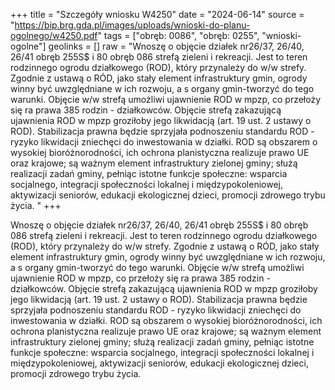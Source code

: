 +++
title = "Szczegóły wniosku W4250"
date = "2024-06-14"
source = "https://bip.brg.gda.pl/images/uploads/wnioski-do-planu-ogolnego/w4250.pdf"
tags = ["obręb: 0086", "obręb: 0255", "wnioski-ogolne"]
geolinks = []
raw = "Wnoszę o objęcie działek nr26/37, 26/40, 26/41 obręb 255S$ i 80 obręb 086 strefą zieleni i rekreacji. Jest to teren rodzinnego ogrodu działkowego (ROD), który przynależy do w/w strefy. Zgodnie z ustawą o RÓD, jako stały element infrastruktury gmin, ogrody winny być uwzględniane w ich rozwoju, a s organy gmin-tworzyć do tego warunki. Objęcie w/w strefą umożliwi ujawnienie ROD w mpzp, co przełoży się ra prawa 385 rodzin - działkowców. Objęcie strefą zakazującą ujawnienia ROD w mpzp groziłoby jego  likwidacją (art. 19 ust. 2 ustawy o ROD). Stabilizacja prawna będzie sprzyjała podnoszeniu standardu ROD -  ryzyko likwidacji zniechęci do inwestowania w działki. ROD są obszarem o wysokiej bioróżnorodności, ich ochrona planistyczna realizuje prawo UE oraz krajowe; są ważnym element infrastruktury zielonej gminy; służą realizacji zadań gminy, pełniąc istotne funkcje społeczne: wsparcia socjalnego, integracji społeczności lokalnej i międzypokoleniowej, aktywizacji seniorów, edukacji ekologicznej dzieci, promocji zdrowego trybu życia. "
+++

Wnoszę o objęcie działek nr26/37, 26/40, 26/41 obręb 255S$ i 80 obręb 086 strefą zieleni i
rekreacji. Jest to teren rodzinnego ogrodu działkowego (ROD), który przynależy do w/w strefy. Zgodnie z
ustawą o RÓD, jako stały element infrastruktury gmin, ogrody winny być uwzględniane w ich rozwoju, a
s organy gmin-tworzyć do tego warunki. Objęcie w/w strefą umożliwi ujawnienie ROD w mpzp, co przełoży się
ra prawa 385 rodzin - działkowców. Objęcie strefą zakazującą ujawnienia ROD w mpzp groziłoby jego
 likwidacją (art. 19 ust. 2 ustawy o ROD). Stabilizacja prawna będzie sprzyjała podnoszeniu standardu ROD -
 ryzyko likwidacji zniechęci do inwestowania w działki. ROD są obszarem o wysokiej bioróżnorodności, ich
ochrona planistyczna realizuje prawo UE oraz krajowe; są ważnym element infrastruktury zielonej gminy;
służą realizacji zadań gminy, pełniąc istotne funkcje społeczne: wsparcia socjalnego, integracji społeczności
lokalnej i międzypokoleniowej, aktywizacji seniorów, edukacji ekologicznej dzieci, promocji zdrowego trybu
życia.



